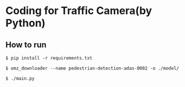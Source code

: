 # Coding for Traffic Camera(by Python)

## How to run

```shell
$ pip install -r requirements.txt

$ omz_downloader --name pedestrian-detection-adas-0002 -o ./model/

$ ./main.py
```
